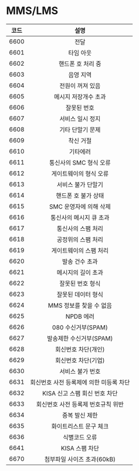 # MMS/LMS

|  코드  |           설명           |
| :--: | :--------------------: |
| 6600 |           전달           |
| 6601 |          타임 아웃         |
| 6602 |       핸드폰 호 처리 중       |
| 6603 |          음영 지역         |
| 6604 |        전원이 꺼져 있음       |
| 6605 |       메시지 저장개수 초과      |
| 6606 |         잘못된 번호         |
| 6607 |        서비스 일시 정지       |
| 6608 |        기타 단말기 문제       |
| 6609 |          착신 거절         |
| 6610 |          기타에러          |
| 6611 |     통신사의 SMC 형식 오류     |
| 6612 |      게이트웨이의 형식 오류      |
| 6613 |       서비스 불가 단말기       |
| 6614 |       핸드폰 호 불가 상태      |
| 6615 |     SMC 운영자에 의해 삭제     |
| 6616 |      통신사의 메시지 큐 초과     |
| 6617 |       통신사의 스팸 처리       |
| 6618 |       공정위의 스팸 처리       |
| 6619 |      게이트웨이의 스팸 처리      |
| 6620 |        발송 건수 초과        |
| 6621 |       메시지의 길이 초과       |
| 6622 |        잘못된 번호 형식       |
| 6623 |       잘못된 데이터 형식       |
| 6624 |     MMS 정보를 찾을 수 없음    |
| 6625 |         NPDB 에러        |
| 6626 |     080 수신거부(SPAM)     |
| 6627 |     발송제한 수신거부(SPAM)    |
| 6628 |       회신번호 차단(개인)      |
| 6629 |       회신번호 차단(기업)      |
| 6630 |        서비스 불가 번호       |
| 6631 | 회신번호 사전 등록제에 의한 미등록 차단 |
| 6632 |   KISA 신고 스팸 회신 번호 차단  |
| 6633 |   회신번호 사전 등록제 번호규칙 위반  |
| 6634 |        중복 발신 제한        |
| 6635 |      화이트리스트 문구 체크      |
| 6636 |         식별코드 오류        |
| 6641 |       KISA 스팸 차단       |
| 6670 |    첨부파일 사이즈 초과(60kB)   |

